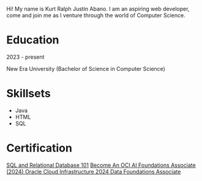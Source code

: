 <p>Hi! My name is Kurt Ralph Justin Abano. I am an aspiring web developer, come and join me as I venture through the world of Computer Science.</p>

<h1>Education</h1>
<p>2023 - present</p>
<p>New Era University (Bachelor of Science in Computer Science)</p>

<h1>Skillsets</h1>
<ul>
  <li>Java</li>
  <li>HTML</li>
  <li>SQL</li>
</ul>

<h1>Certification</h1>

<a href="https://courses.cognitiveclass.ai/certificates/4919fd54364643eba81fd5804560b65f">SQL and Relational Database 101</a>
<a href= "https://catalog-education.oracle.com/ords/certview/sharebadge?id=E493991358B7532223C21CBF07AC1CFAF1855CB9C649E1D8C442AB0B1BB6F5ED"> Become An OCI AI Foundations Associate (2024) </a>
<a href= "https://catalog-education.oracle.com/ords/certview/sharebadge?id=E493991358B7532223C21CBF07AC1CFA5A5CA36F314C31D9A7680F41E16F84CA"> Oracle Cloud Infrastructure 2024 Data Foundations Associate </a>
